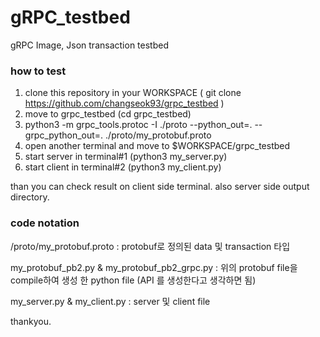 # gRPC_testbed
gRPC Image, Json transaction testbed



### how to test

1. clone this repository in your WORKSPACE ( git clone https://github.com/changseok93/grpc_testbed )
2. move to grpc_testbed (cd grpc_testbed)
3. python3 -m grpc_tools.protoc -I ./proto --python_out=. --grpc_python_out=. ./proto/my_protobuf.proto
4. open another terminal and move to $WORKSPACE/grpc_testbed
5. start server in terminal#1 (python3 my_server.py)
6. start client in terminal#2 (python3 my_client.py)

than you can check result on client side terminal. also server side output directory.


### code notation
/proto/my_protobuf.proto : protobuf로 정의된 data 및 transaction 타입

my_protobuf_pb2.py & my_protobuf_pb2_grpc.py : 위의 protobuf file을 compile하여 생성 한 python file (API 를 생성한다고 생각하면 됨)

my_server.py & my_client.py : server 및 client file

thankyou.
